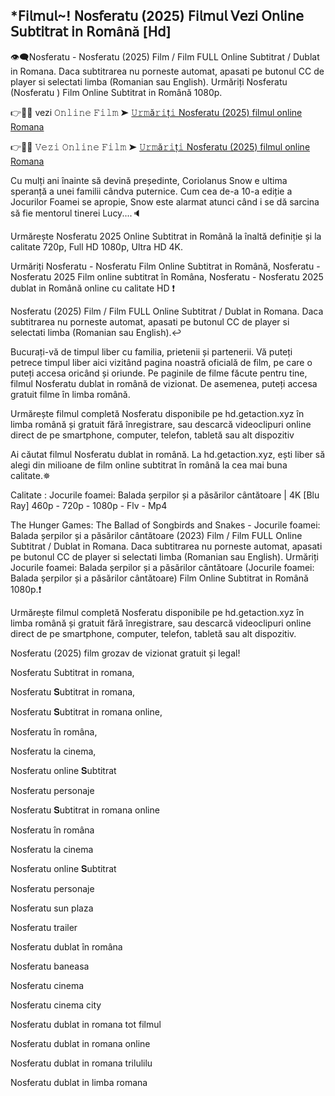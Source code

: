 ## *𝖥𝗂𝗅𝗆𝗎𝗅~! 𝖭𝗈𝗌𝖿𝖾𝗋𝖺𝗍𝗎 (2025) 𝖥𝗂𝗅𝗆𝗎𝗅 𝖵𝖾𝗓𝗂 𝖮𝗇𝗅𝗂𝗇𝖾 𝖲𝗎𝖻𝗍𝗂𝗍𝗋𝖺𝗍 𝗂𝗇 𝖱𝗈𝗆â𝗇ă [𝖧𝖽]
👁‍🗨Nosferatu - Nosferatu (2025) Film / Film FULL Online Subtitrat / Dublat in Romana. Daca subtitrarea nu porneste automat, apasati pe butonul CC de player si selectati limba (Romanian sau English). Urmăriți Nosferatu (Nosferatu ) Film Online Subtitrat in Română 1080p.

👉📌✅ vezi 𝙾𝚗𝚕𝚒𝚗𝚎 𝙵𝚒𝚕𝚖 ➤ [𝚄𝚛𝚖ă𝚛𝚒ț𝚒 Nosferatu (2025) filmul online Romana](https://t.co/iLddSYPnp6)

👉📌✅ 𝚅𝚎𝚣𝚒 𝙾𝚗𝚕𝚒𝚗𝚎 𝙵𝚒𝚕𝚖 ➤ [𝚄𝚛𝚖ă𝚛𝚒ț𝚒 Nosferatu (2025) filmul online Romana](https://t.co/iLddSYPnp6)

Cu mulți ani înainte să devină președinte, Coriolanus Snow e ultima speranță a unei familii cândva puternice. Cum cea de-a 10-a ediție a Jocurilor Foamei se apropie, Snow este alarmat atunci când i se dă sarcina să fie mentorul tinerei Lucy....🔈

Urmărește Nosferatu 2025 Online Subtitrat in Română la înaltă definiție și la calitate 720p, Full HD 1080p, Ultra HD 4K.

Urmăriți Nosferatu - Nosferatu Film Online Subtitrat in Română, Nosferatu - Nosferatu 2025 Film online subtitrat în Româna, Nosferatu - Nosferatu 2025 dublat in Română online cu calitate HD️ ❗️

Nosferatu (2025) Film / Film FULL Online Subtitrat / Dublat in Romana. Daca subtitrarea nu porneste automat, apasati pe butonul CC de player si selectati limba (Romanian sau English).↩️

Bucurați-vă de timpul liber cu familia, prietenii și partenerii. Vă puteți petrece timpul liber aici vizitând pagina noastră oficială de film, pe care o puteți accesa oricând și oriunde. Pe paginile de filme făcute pentru tine, filmul Nosferatu dublat in română de vizionat. De asemenea, puteți accesa gratuit filme în limba română.

Urmărește filmul completă Nosferatu disponibile pe hd.getaction.xyz în limba română și gratuit fără înregistrare, sau descarcă videoclipuri online direct de pe smartphone, computer, telefon, tabletă sau alt dispozitiv 

Ai căutat filmul Nosferatu dublat in română. La hd.getaction.xyz, ești liber să alegi din milioane de film online subtitrat în română la cea mai buna calitate.✵

Calitate : Jocurile foamei: Balada șerpilor și a păsărilor cântătoare | 4K [Blu Ray] 460p - 720p - 1080p - Flv - Mp4

The Hunger Games: The Ballad of Songbirds and Snakes - Jocurile foamei: Balada șerpilor și a păsărilor cântătoare (2023) Film / Film FULL Online Subtitrat / Dublat in Romana. Daca subtitrarea nu porneste automat, apasati pe butonul CC de player si selectati limba (Romanian sau English). Urmăriți Jocurile foamei: Balada șerpilor și a păsărilor cântătoare (Jocurile foamei: Balada șerpilor și a păsărilor cântătoare) Film Online Subtitrat in Română 1080p.❗️

Urmărește filmul completă Nosferatu disponibile pe hd.getaction.xyz în limba română și gratuit fără înregistrare, sau descarcă videoclipuri online direct de pe smartphone, computer, telefon, tabletă sau alt dispozitiv.

Nosferatu (2025) film grozav de vizionat gratuit și legal!

Nosferatu Subtitrat in romana,

Nosferatu 𝐒ubtitrat in romana,

Nosferatu 𝐒ubtitrat in romana online,

Nosferatu în româna,

Nosferatu la cinema,

Nosferatu online 𝐒ubtitrat

Nosferatu personaje

Nosferatu 𝐒ubtitrat in romana online

Nosferatu în româna

Nosferatu la cinema

Nosferatu online 𝐒ubtitrat

Nosferatu personaje

Nosferatu sun plaza

Nosferatu trailer

Nosferatu dublat în româna

Nosferatu baneasa

Nosferatu cinema

Nosferatu cinema city

Nosferatu dublat in romana tot filmul

Nosferatu dublat in romana online

Nosferatu dublat in romana trilulilu

Nosferatu dublat in limba romana
